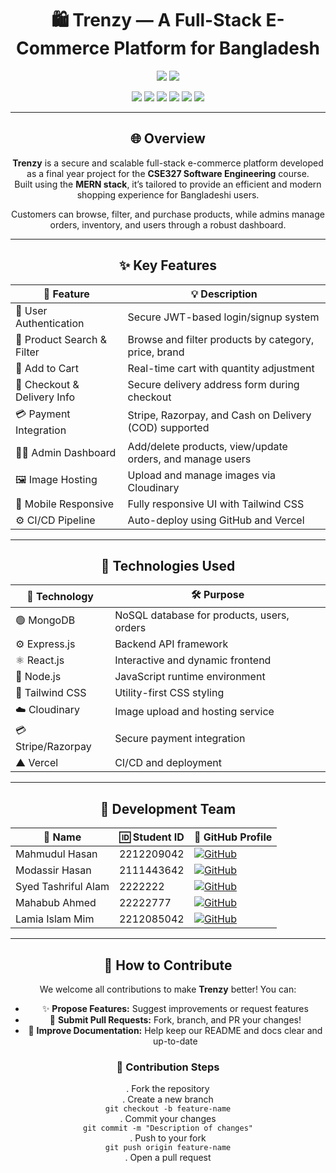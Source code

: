 <h1 align="center">🛍️ Trenzy — A Full-Stack E-Commerce Platform for Bangladesh</h1>

<p align="center">
  <img src="https://img.shields.io/badge/Version-1.0-blue?style=flat-square" />
  <img src="https://img.shields.io/badge/Contributions-Welcome-red?style=flat-square" />
</p>

<p align="center">
  <img src="https://img.shields.io/badge/Frontend-ReactJS-61DAFB?logo=react&logoColor=white&style=flat-square" />
  <img src="https://img.shields.io/badge/Bundler-Vite-646CFF?logo=vite&logoColor=white&style=flat-square" />
  <img src="https://img.shields.io/badge/Styling-TailwindCSS-38B2AC?logo=tailwindcss&logoColor=white&style=flat-square" />
  <img src="https://img.shields.io/badge/Database-MongoDB-47A248?logo=mongodb&logoColor=white&style=flat-square" />
  <img src="https://img.shields.io/badge/Hosting-Vercel-black?logo=vercel&logoColor=white&style=flat-square" />
  <img src="https://img.shields.io/badge/Payments-Stripe%20%7C%20Razorpay-635BFF?logo=stripe&logoColor=white&style=flat-square" />
</p>

---

<h2 align="center">🌐 Overview</h2>

<p align="center">
<b>Trenzy</b> is a secure and scalable full-stack e-commerce platform developed as a final year project for the <b>CSE327 Software Engineering</b> course. <br />
Built using the <b>MERN stack</b>, it’s tailored to provide an efficient and modern shopping experience for Bangladeshi users.
</p>

<p align="center">
Customers can browse, filter, and purchase products, while admins manage orders, inventory, and users through a robust dashboard.
</p>

---

<h2 align="center">✨ Key Features</h2>

<div align="center">

| 🔧 Feature                  | 💡 Description                                                            |
|-----------------------------|---------------------------------------------------------------------------|
| 🔐 User Authentication      | Secure JWT-based login/signup system                                      |
| 🔎 Product Search & Filter  | Browse and filter products by category, price, brand                      |
| 🛒 Add to Cart              | Real-time cart with quantity adjustment                                   |
| 🚚 Checkout & Delivery Info | Secure delivery address form during checkout                              |
| 💳 Payment Integration      | Stripe, Razorpay, and Cash on Delivery (COD) supported                    |
| 🧑‍💼 Admin Dashboard         | Add/delete products, view/update orders, and manage users                 |
| 🖼️ Image Hosting            | Upload and manage images via Cloudinary                                   |
| 📱 Mobile Responsive        | Fully responsive UI with Tailwind CSS                                     |
| ⚙️ CI/CD Pipeline           | Auto-deploy using GitHub and Vercel                                       |

</div>

---

<h2 align="center">🧱 Technologies Used</h2>

<div align="center">

| 🚀 Technology       | 🛠️ Purpose                            |
|---------------------|----------------------------------------|
| 🟢 MongoDB          | NoSQL database for products, users, orders |
| ⚙️ Express.js       | Backend API framework                  |
| ⚛️ React.js         | Interactive and dynamic frontend        |
| 🔵 Node.js          | JavaScript runtime environment          |
| 🎨 Tailwind CSS     | Utility-first CSS styling               |
| ☁️ Cloudinary       | Image upload and hosting service        |
| 💳 Stripe/Razorpay  | Secure payment integration              |
| ▲ Vercel            | CI/CD and deployment                    |

</div>

---

<h2 align="center">👥 Development Team</h2>

<div align="center">

| 👤 Name                | 🆔 Student ID   | 🔗 GitHub Profile             |
|------------------------|----------------|-------------------------------|
| Mahmudul Hasan         | 2212209042     | [![GitHub](https://img.shields.io/badge/-Aasifffff-181717?logo=github&style=flat-square)](https://github.com/Aasifffff) |
| Modassir Hasan         | 2111443642     | [![GitHub](https://img.shields.io/badge/-Modassir--Hasan-181717?logo=github&style=flat-square)](https://github.com/Modassir-Hasan) |
| Syed Tashriful Alam    | 2222222        | [![GitHub](https://img.shields.io/badge/-Tashrif67-181717?logo=github&style=flat-square)](https://github.com/Tashrif67) |
| Mahabub Ahmed          | 22222777       | [![GitHub](https://img.shields.io/badge/-Mahabub21-181717?logo=github&style=flat-square)](https://github.com/Mahabub21) |
| Lamia Islam Mim        | 2212085042     | [![GitHub](https://img.shields.io/badge/-Lamia--Mim-181717?logo=github&style=flat-square)](https://github.com/Lamia-Mim) |

</div>

---

<h2 align="center">🤝 How to Contribute</h2>

<p align="center">We welcome all contributions to make <b>Trenzy</b> better! You can:</p>

<div align="center">

- ✨ <b>Propose Features:</b> Suggest improvements or request features  
- 🔧 <b>Submit Pull Requests:</b> Fork, branch, and PR your changes!  
- 📝 <b>Improve Documentation:</b> Help keep our README and docs clear and up-to-date  

### 🧾 Contribution Steps

. Fork the repository  
. Create a new branch  
   <code>git checkout -b feature-name</code>  
. Commit your changes  
   <code>git commit -m "Description of changes"</code>  
. Push to your fork  
   <code>git push origin feature-name</code>  
. Open a pull request

</div>
